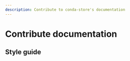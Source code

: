 ```yaml
---
description: Contribute to conda-store's documentation
---
```


# Contribute documentation

## Style guide
